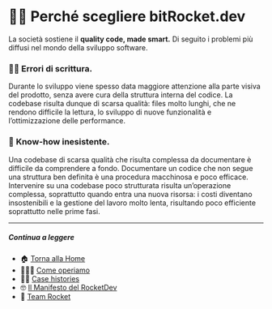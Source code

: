 # 💪🏻 Perché scegliere **bitRocket.dev**

La società sostiene il **quality code, made smart.** Di seguito i problemi più diffusi nel mondo della sviluppo software.

### ✍🏻 **Errori di scrittura.**

Durante lo sviluppo viene spesso data maggiore attenzione alla parte visiva del prodotto, senza avere cura della struttura interna del codice. La codebase risulta dunque di scarsa qualità: files molto lunghi, che ne rendono difficile la lettura, lo sviluppo di nuove funzionalità e l’ottimizzazione delle performance.

### 📖 **Know-how inesistente.**

Una codebase di scarsa qualità che risulta complessa da documentare è difficile da comprendere a fondo. Documentare un codice che non segue una struttura ben definita è una procedura macchinosa e poco efficace. Intervenire su una codebase poco strutturata risulta un’operazione complessa, soprattutto quando entra una nuova risorsa: i costi diventano insostenibili e la gestione del lavoro molto lenta, risultando poco efficiente soprattutto nelle prime fasi.

---

##### Continua a leggere

- 🏠 [Torna alla Home](https://github.com/bitRocket-dev)
- 👨🏻‍💻 [Come operiamo](https://github.com/bitRocket-dev/.github/blob/main/profile/ABOUT.md)
- 💪🏻 [Case histories](https://github.com/bitRocket-dev/.github/blob/main/profile/CASE_HISTORIES.md)
- 🤓 [Il Manifesto del RocketDev](https://github.com/bitRocket-dev/.github/blob/main/profile/MANIFEST.md)
- 👾 [Team Rocket](https://github.com/bitRocket-dev/.github/blob/main/pages/TEAM_ROCKET.md)
